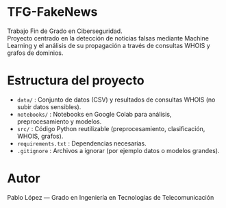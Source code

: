 # TFG-FakeNews
Trabajo Fin de Grado en Ciberseguridad.  
Proyecto centrado en la detección de noticias falsas mediante Machine Learning y el análisis de su propagación a través de consultas WHOIS y grafos de dominios.  

# Estructura del proyecto
- `data/` : Conjunto de datos (CSV) y resultados de consultas WHOIS (no subir datos sensibles).
- `notebooks/` : Notebooks en Google Colab para análisis, preprocesamiento y modelos.
- `src/` : Código Python reutilizable (preprocesamiento, clasificación, WHOIS, grafos).
- `requirements.txt` : Dependencias necesarias.
- `.gitignore` : Archivos a ignorar (por ejemplo datos o modelos grandes).

# Autor
Pablo López — Grado en Ingeniería en Tecnologías de Telecomunicación

